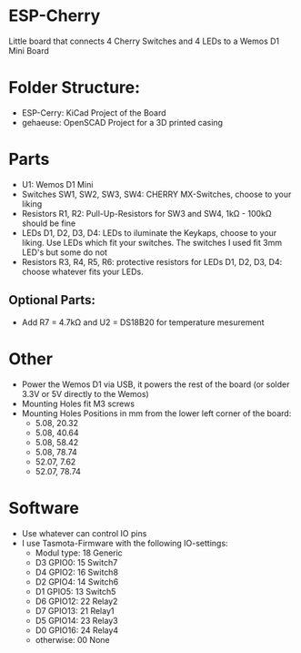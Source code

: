# ESP-Cherry
Little board that connects 4 Cherry Switches and 4 LEDs to a Wemos D1 Mini Board

# Folder Structure:
* ESP-Cerry: KiCad Project of the Board
* gehaeuse: OpenSCAD Project for a 3D printed casing

# Parts
* U1: Wemos D1 Mini
* Switches SW1, SW2, SW3, SW4: CHERRY MX-Switches, choose to your liking
* Resistors R1, R2: Pull-Up-Resistors for SW3 and SW4, 1kΩ - 100kΩ should be fine
* LEDs D1, D2, D3, D4: LEDs to iluminate the Keykaps, choose to your liking.  Use LEDs which fit your switches. The switches I used fit 3mm LED's but some do not
* Resistors R3, R4, R5, R6: protective resistors for LEDs D1, D2, D3, D4: choose whatever fits your LEDs.

## Optional Parts:
* Add R7 = 4.7kΩ and U2 = DS18B20 for temperature mesurement

# Other
* Power the Wemos D1 via USB, it powers the rest of the board (or solder 3.3V or 5V directly to the Wemos)
* Mounting Holes fit M3 screws
* Mounting Holes Positions in mm from the lower left corner of the board:
  * 5.08, 20.32
  * 5.08, 40.64
  * 5.08, 58.42
  * 5.08, 78.74
  * 52.07, 7.62
  * 52.07, 78.74

# Software
* Use whatever can control IO pins
* I use Tasmota-Firmware with the following IO-settings:
  * Modul type: 18 Generic
  * D3 GPIO0: 15 Switch7
  * D4 GPIO2: 16 Switch8
  * D2 GPIO4: 14 Switch6
  * D1 GPIO5: 13 Switch5
  * D6 GPIO12: 22 Relay2
  * D7 GPIO13: 21 Relay1
  * D5 GPIO14: 23 Relay3
  * D0 GPIO16: 24 Relay4
  * otherwise: 00 None
